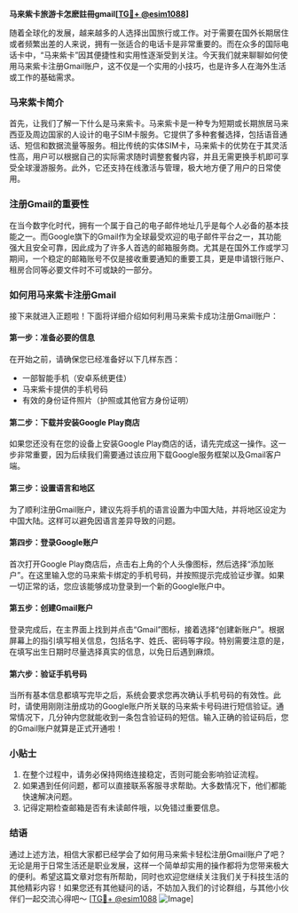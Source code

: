 **马来紫卡旅游卡怎麽註冊gmail[[TG💪+ @esim1088](https://t.me/s/esim1088)]**

随着全球化的发展，越来越多的人选择出国旅行或工作。对于需要在国外长期居住或者频繁出差的人来说，拥有一张适合的电话卡是非常重要的。而在众多的国际电话卡中，“马来紫卡”因其便捷性和实用性逐渐受到关注。今天我们就来聊聊如何使用马来紫卡注册Gmail账户，这不仅是一个实用的小技巧，也是许多人在海外生活或工作的基础需求。

### 马来紫卡简介

首先，让我们了解一下什么是马来紫卡。马来紫卡是一种专为短期或长期旅居马来西亚及周边国家的人设计的电子SIM卡服务。它提供了多种套餐选择，包括语音通话、短信和数据流量等服务。相比传统的实体SIM卡，马来紫卡的优势在于其灵活性高，用户可以根据自己的实际需求随时调整套餐内容，并且无需更换手机即可享受全球漫游服务。此外，它还支持在线激活与管理，极大地方便了用户的日常使用。

### 注册Gmail的重要性

在当今数字化时代，拥有一个属于自己的电子邮件地址几乎是每个人必备的基本技能之一。而Google旗下的Gmail作为全球最受欢迎的电子邮件平台之一，其功能强大且安全可靠，因此成为了许多人首选的邮箱服务商。尤其是在国外工作或学习期间，一个稳定的邮箱账号不仅是接收重要通知的重要工具，更是申请银行账户、租房合同等必要文件时不可或缺的一部分。

### 如何用马来紫卡注册Gmail

接下来就进入正题啦！下面将详细介绍如何利用马来紫卡成功注册Gmail账户：

#### 第一步：准备必要的信息
在开始之前，请确保您已经准备好以下几样东西：
- 一部智能手机（安卓系统更佳）
- 马来紫卡提供的手机号码
- 有效的身份证件照片（护照或其他官方身份证明）

#### 第二步：下载并安装Google Play商店
如果您还没有在您的设备上安装Google Play商店的话，请先完成这一操作。这一步非常重要，因为后续我们需要通过该应用下载Google服务框架以及Gmail客户端。

#### 第三步：设置语言和地区
为了顺利注册Gmail账户，建议先将手机的语言设置为中国大陆，并将地区设定为中国大陆。这样可以避免因语言差异导致的问题。

#### 第四步：登录Google账户
首次打开Google Play商店后，点击右上角的个人头像图标，然后选择“添加账户”。在这里输入您的马来紫卡绑定的手机号码，并按照提示完成验证步骤。如果一切正常的话，您应该能够成功登录到一个新的Google账户中。

#### 第五步：创建Gmail账户
登录完成后，在主界面上找到并点击“Gmail”图标，接着选择“创建新账户”。根据屏幕上的指引填写相关信息，包括名字、姓氏、密码等字段。特别需要注意的是，在填写出生日期时尽量选择真实的信息，以免日后遇到麻烦。

#### 第六步：验证手机号码
当所有基本信息都填写完毕之后，系统会要求您再次确认手机号码的有效性。此时，请使用刚刚注册成功的Google账户所关联的马来紫卡号码进行短信验证。通常情况下，几分钟内您就能收到一条包含验证码的短信。输入正确的验证码后，您的Gmail账户就算是正式开通啦！

### 小贴士
1. 在整个过程中，请务必保持网络连接稳定，否则可能会影响验证流程。
2. 如果遇到任何问题，都可以直接联系客服寻求帮助。大多数情况下，他们都能快速解决问题。
3. 记得定期检查邮箱是否有未读邮件哦，以免错过重要信息。

### 结语

通过上述方法，相信大家都已经学会了如何用马来紫卡轻松注册Gmail账户了吧？无论是用于日常生活还是职业发展，这样一个简单却实用的操作都将为您带来极大的便利。希望这篇文章对您有所帮助，同时也欢迎您继续关注我们关于科技生活的其他精彩内容！如果您还有其他疑问的话，不妨加入我们的讨论群组，与其他小伙伴们一起交流心得吧～ [[TG💪+ @esim1088](https://t.me/s/esim1088) ![Image](https://i.postimg.cc/4NQfJmqS/Snipaste-2025-05-13-00-14-12.png)]